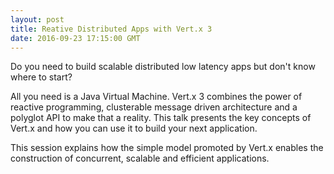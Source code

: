 ```yaml
---
layout: post
title: Reative Distributed Apps with Vert.x 3
date: 2016-09-23 17:15:00 GMT
---
```


Do you need to build scalable distributed low latency apps but don't know where to start?

All you need is a Java Virtual Machine. Vert.x 3 combines the power of reactive programming, clusterable message driven architecture and a polyglot API to make that a reality. This talk presents the key concepts of Vert.x and how you can use it to build your next application.

This session explains how the simple model promoted by Vert.x enables the construction of concurrent, scalable and efficient applications.

<amp-youtube data-videoid="Xcql1CdgOAU" data-param-start="11995" data-param-stop="13980" layout="responsive" width="480" height="270"></amp-youtube>
